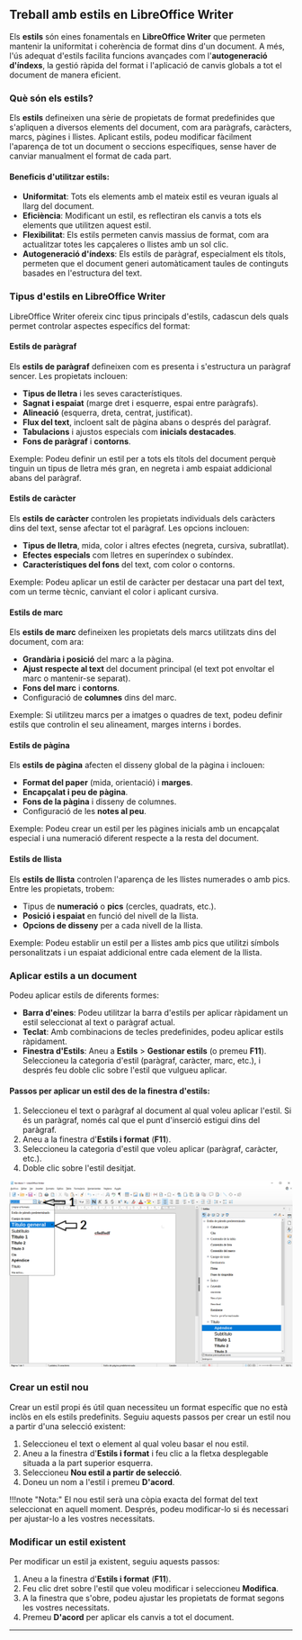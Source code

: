 ## Treball amb estils en LibreOffice Writer

Els **estils** són eines fonamentals en **LibreOffice Writer** que permeten mantenir la uniformitat i coherència de format dins d'un document. A més, l'ús adequat d'estils facilita funcions avançades com l'**autogeneració d'índexs**, la gestió ràpida del format i l'aplicació de canvis globals a tot el document de manera eficient.

### Què són els estils?

Els **estils** defineixen una sèrie de propietats de format predefinides que s'apliquen a diversos elements del document, com ara paràgrafs, caràcters, marcs, pàgines i llistes. Aplicant estils, podeu modificar fàcilment l'aparença de tot un document o seccions específiques, sense haver de canviar manualment el format de cada part.

#### Beneficis d'utilitzar estils:

- **Uniformitat**: Tots els elements amb el mateix estil es veuran iguals al llarg del document.
- **Eficiència**: Modificant un estil, es reflectiran els canvis a tots els elements que utilitzen aquest estil.
- **Flexibilitat**: Els estils permeten canvis massius de format, com ara actualitzar totes les capçaleres o llistes amb un sol clic.
- **Autogeneració d'índexs**: Els estils de paràgraf, especialment els títols, permeten que el document generi automàticament taules de continguts basades en l'estructura del text.

### Tipus d'estils en LibreOffice Writer

LibreOffice Writer ofereix cinc tipus principals d'estils, cadascun dels quals permet controlar aspectes específics del format:

#### Estils de paràgraf

Els **estils de paràgraf** defineixen com es presenta i s'estructura un paràgraf sencer. Les propietats inclouen:

- **Tipus de lletra** i les seves característiques.
- **Sagnat i espaiat** (marge dret i esquerre, espai entre paràgrafs).
- **Alineació** (esquerra, dreta, centrat, justificat).
- **Flux del text**, incloent salt de pàgina abans o després del paràgraf.
- **Tabulacions** i ajustos especials com **inicials destacades**.
- **Fons de paràgraf** i **contorns**.

Exemple: Podeu definir un estil per a tots els títols del document perquè tinguin un tipus de lletra més gran, en negreta i amb espaiat addicional abans del paràgraf.

#### Estils de caràcter

Els **estils de caràcter** controlen les propietats individuals dels caràcters dins del text, sense afectar tot el paràgraf. Les opcions inclouen:

- **Tipus de lletra**, mida, color i altres efectes (negreta, cursiva, subratllat).
- **Efectes especials** com lletres en superíndex o subíndex.
- **Característiques del fons** del text, com color o contorns.

Exemple: Podeu aplicar un estil de caràcter per destacar una part del text, com un terme tècnic, canviant el color i aplicant cursiva.

#### Estils de marc

Els **estils de marc** defineixen les propietats dels marcs utilitzats dins del document, com ara:

- **Grandària i posició** del marc a la pàgina.
- **Ajust respecte al text** del document principal (el text pot envoltar el marc o mantenir-se separat).
- **Fons del marc** i **contorns**.
- Configuració de **columnes** dins del marc.

Exemple: Si utilitzeu marcs per a imatges o quadres de text, podeu definir estils que controlin el seu alineament, marges interns i bordes.

#### Estils de pàgina

Els **estils de pàgina** afecten el disseny global de la pàgina i inclouen:

- **Format del paper** (mida, orientació) i **marges**.
- **Encapçalat i peu de pàgina**.
- **Fons de la pàgina** i disseny de columnes.
- Configuració de les **notes al peu**.

Exemple: Podeu crear un estil per les pàgines inicials amb un encapçalat especial i una numeració diferent respecte a la resta del document.

#### Estils de llista

Els **estils de llista** controlen l'aparença de les llistes numerades o amb pics. Entre les propietats, trobem:

- Tipus de **numeració** o **pics** (cercles, quadrats, etc.).
- **Posició i espaiat** en funció del nivell de la llista.
- **Opcions de disseny** per a cada nivell de la llista.

Exemple: Podeu establir un estil per a llistes amb pics que utilitzi símbols personalitzats i un espaiat addicional entre cada element de la llista.

### Aplicar estils a un document

Podeu aplicar estils de diferents formes:

- **Barra d'eines**: Podeu utilitzar la barra d'estils per aplicar ràpidament un estil seleccionat al text o paràgraf actual.
- **Teclat**: Amb combinacions de tecles predefinides, podeu aplicar estils ràpidament.
- **Finestra d'Estils**: Aneu a **Estils** > **Gestionar estils** (o premeu **F11**). Seleccioneu la categoria d'estil (paràgraf, caràcter, marc, etc.), i després feu doble clic sobre l'estil que vulgueu aplicar.

#### Passos per aplicar un estil des de la finestra d'estils:

1. Seleccioneu el text o paràgraf al document al qual voleu aplicar l'estil. Si és un paràgraf, només cal que el punt d'inserció estigui dins del paràgraf.
2. Aneu a la finestra d'**Estils i format** (**F11**).
3. Seleccioneu la categoria d'estil que voleu aplicar (paràgraf, caràcter, etc.).
4. Doble clic sobre l'estil desitjat.

![Aplicar estils](img/1_6_Estils.png)

### Crear un estil nou

Crear un estil propi és útil quan necessiteu un format específic que no està inclòs en els estils predefinits. Seguiu aquests passos per crear un estil nou a partir d'una selecció existent:

1. Seleccioneu el text o element al qual voleu basar el nou estil.
2. Aneu a la finestra d'**Estils i format** i feu clic a la fletxa desplegable situada a la part superior esquerra.
3. Seleccioneu **Nou estil a partir de selecció**.
4. Doneu un nom a l'estil i premeu **D'acord**.

!!!note "Nota:" 
    El nou estil serà una còpia exacta del format del text seleccionat en aquell moment. Després, podeu modificar-lo si és necessari per ajustar-lo a les vostres necessitats.

### Modificar un estil existent

Per modificar un estil ja existent, seguiu aquests passos:

1. Aneu a la finestra d'**Estils i format** (**F11**).
2. Feu clic dret sobre l'estil que voleu modificar i seleccioneu **Modifica**.
3. A la finestra que s'obre, podeu ajustar les propietats de format segons les vostres necessitats.
4. Premeu **D'acord** per aplicar els canvis a tot el document.

---


